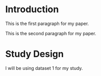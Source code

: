 # Introduction

This is the first paragraph for my paper.

This is the second paragraph for my paper.

# Study Design

I will be using dataset 1 for my study.